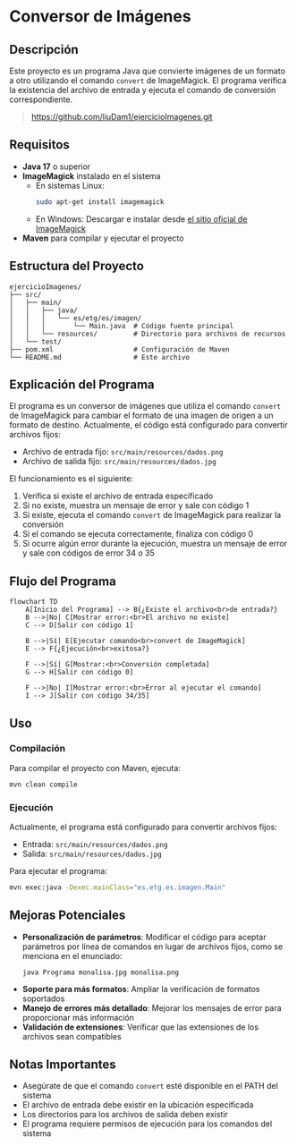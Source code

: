 # Conversor de Imágenes

## Descripción
Este proyecto es un programa Java que convierte imágenes de un formato a otro utilizando el comando `convert` de ImageMagick. El programa verifica la existencia del archivo de entrada y ejecuta el comando de conversión correspondiente.
> https://github.com/liuDam1/ejercicioImagenes.git

## Requisitos
- **Java 17** o superior
- **ImageMagick** instalado en el sistema
  - En sistemas Linux:
    ```bash
    sudo apt-get install imagemagick
    ```
  - En Windows: Descargar e instalar desde [el sitio oficial de ImageMagick](https://imagemagick.org/script/download.php)
- **Maven** para compilar y ejecutar el proyecto

## Estructura del Proyecto
```
ejercicioImagenes/
├── src/
│   ├── main/
│   │   ├── java/
│   │   │   └── es/etg/es/imagen/
│   │   │       └── Main.java  # Código fuente principal
│   │   └── resources/         # Directorio para archivos de recursos
│   └── test/
├── pom.xml                    # Configuración de Maven
└── README.md                  # Este archivo
```

## Explicación del Programa

El programa es un conversor de imágenes que utiliza el comando `convert` de ImageMagick para cambiar el formato de una imagen de origen a un formato de destino. Actualmente, el código está configurado para convertir archivos fijos:

- Archivo de entrada fijo: `src/main/resources/dados.png`
- Archivo de salida fijo: `src/main/resources/dados.jpg`

El funcionamiento es el siguiente:
1. Verifica si existe el archivo de entrada especificado
2. Si no existe, muestra un mensaje de error y sale con código 1
3. Si existe, ejecuta el comando `convert` de ImageMagick para realizar la conversión
4. Si el comando se ejecuta correctamente, finaliza con código 0
5. Si ocurre algún error durante la ejecución, muestra un mensaje de error y sale con códigos de error 34 o 35

## Flujo del Programa

```mermaid
flowchart TD
    A[Inicio del Programa] --> B{¿Existe el archivo<br>de entrada?}
    B -->|No| C[Mostrar error:<br>El archivo no existe]
    C --> D[Salir con código 1]
    
    B -->|Sí| E[Ejecutar comando<br>convert de ImageMagick]
    E --> F{¿Ejecución<br>exitosa?}
    
    F -->|Sí| G[Mostrar:<br>Conversión completada]
    G --> H[Salir con código 0]
    
    F -->|No| I[Mostrar error:<br>Error al ejecutar el comando]
    I --> J[Salir con código 34/35]
```

## Uso

### Compilación
Para compilar el proyecto con Maven, ejecuta:
```bash
mvn clean compile
```

### Ejecución
Actualmente, el programa está configurado para convertir archivos fijos:
- Entrada: `src/main/resources/dados.png`
- Salida: `src/main/resources/dados.jpg`

Para ejecutar el programa:
```bash
mvn exec:java -Dexec.mainClass="es.etg.es.imagen.Main"
```

## Mejoras Potenciales
- **Personalización de parámetros**: Modificar el código para aceptar parámetros por línea de comandos en lugar de archivos fijos, como se menciona en el enunciado:
  ```
  java Programa monalisa.jpg monalisa.png
  ```
- **Soporte para más formatos**: Ampliar la verificación de formatos soportados
- **Manejo de errores más detallado**: Mejorar los mensajes de error para proporcionar más información
- **Validación de extensiones**: Verificar que las extensiones de los archivos sean compatibles

## Notas Importantes
- Asegúrate de que el comando `convert` esté disponible en el PATH del sistema
- El archivo de entrada debe existir en la ubicación especificada
- Los directorios para los archivos de salida deben existir
- El programa requiere permisos de ejecución para los comandos del sistema

